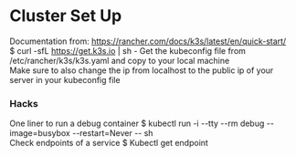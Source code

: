 # Cluster Set Up
Documentation from: https://rancher.com/docs/k3s/latest/en/quick-start/  
$ curl -sfL https://get.k3s.io | sh -
Get the kubeconfig file from /etc/rancher/k3s/k3s.yaml and copy to your local machine  
Make sure to also change the ip from localhost to the public ip of your server in your kubeconfig file
### Hacks
One liner to run a debug container
$ kubectl run -i --tty --rm debug --image=busybox --restart=Never -- sh  
Check endpoints of a service
$ Kubectl get endpoint

